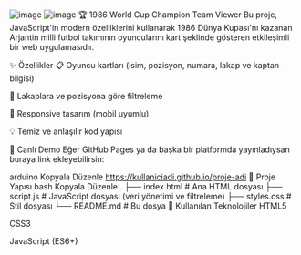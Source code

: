 ![image](https://github.com/user-attachments/assets/b2900cd1-e5e7-40f8-b95d-33049554d913)
![image](https://github.com/user-attachments/assets/8b16bf2c-3e67-4990-8f31-fda1785ccdfe)
🏆 1986 World Cup Champion Team Viewer
Bu proje, JavaScript'in modern özelliklerini kullanarak 1986 Dünya Kupası'nı kazanan Arjantin milli futbol takımının oyuncularını kart şeklinde gösteren etkileşimli bir web uygulamasıdır.

✨ Özellikler
📋 Oyuncu kartları (isim, pozisyon, numara, lakap ve kaptan bilgisi)

🔎 Lakaplara ve pozisyona göre filtreleme

🎨 Responsive tasarım (mobil uyumlu)

💡 Temiz ve anlaşılır kod yapısı

🚀 Canlı Demo
Eğer GitHub Pages ya da başka bir platformda yayınladıysan buraya link ekleyebilirsin:

arduino
Kopyala
Düzenle
https://kullaniciadi.github.io/proje-adi
📁 Proje Yapısı
bash
Kopyala
Düzenle
.
├── index.html      # Ana HTML dosyası
├── script.js       # JavaScript dosyası (veri yönetimi ve filtreleme)
├── styles.css      # Stil dosyası
└── README.md       # Bu dosya
🧠 Kullanılan Teknolojiler
HTML5

CSS3

JavaScript (ES6+)

